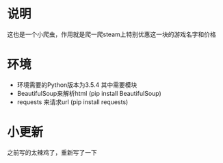 # 说明
这也是一个小爬虫，作用就是爬一爬steam上特别优惠这一块的游戏名字和价格
# 环境
- 环境需要的Python版本为3.5.4
其中需要模块
- BeautifulSoup来解析html (pip install BeautifulSoup)
- requests 来请求url (pip install requests)

# 小更新
之前写的太辣鸡了，重新写了一下
